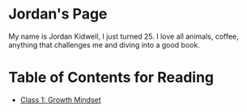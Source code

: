 # Jordan's Page

My name is Jordan Kidwell, I just turned 25. I love all animals, coffee, anything that challenges me and diving into a good book.

# Table of Contents for Reading
- [Class 1: Growth Mindset](GROWTHMINDSET.md)









